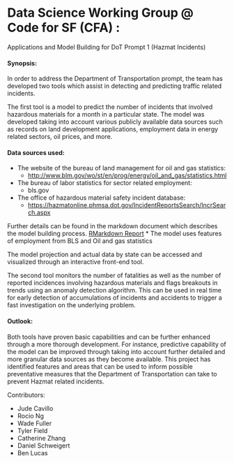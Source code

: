 Data Science Working Group @ Code for SF (CFA) : 
==================================================

Applications and Model Building for DoT Prompt 1 (Hazmat Incidents)

#### Synopsis:
In order to address the Department of Transportation prompt, the team has developed two tools which assist in detecting and predicting traffic related incidents.

The first tool is a model to predict the number of incidents that involved hazardous materials for a month in a particular state. The model was developed taking into account various publicly available data sources such as records on land development applications, employment data in energy related sectors, oil prices, and more.

#### Data sources used:
* The website of the bureau of land management for oil and gas statistics:
    * http://www.blm.gov/wo/st/en/prog/energy/oil_and_gas/statistics.html
* The bureau of labor statistics for sector related employment:
    * bls.gov
* The office of hazardous material safety incident database:
    * https://hazmatonline.phmsa.dot.gov/IncidentReportsSearch/IncrSearch.aspx

Further details can be found in the markdown document which describes the model building process. [RMarkdown Report](https://github.com/bayeshack2016/cfsf-datasci_dot-hazmat/blob/master/random_forest_v2.md)
    * The model uses features of employment from BLS and Oil and gas statistics

The model projection and actual data by state can be accessed and visualized through an interactive front-end tool.

The second tool monitors the number of fatalities as well as the number of reported incidences involving hazardous materials and flags breakouts in trends using an anomaly detection algorithm.  This can be used in real time for early detection of accumulations of incidents and accidents to trigger a fast investigation on the underlying problem.

#### Outlook:
Both tools have proven basic capabilities and can be further enhanced through a more thorough development. For instance, predictive capability of the model can be improved through taking into account further detailed and more granular data sources as they become available. 
This project has identified features and areas that can be used to inform possible preventative measures that the Department of Transportation can take to prevent Hazmat related incidents.

Contributors:

* Jude Cavillo 
* Rocio Ng
* Wade Fuller
* Tyler Field
* Catherine Zhang
* Daniel Schweigert
* Ben Lucas


